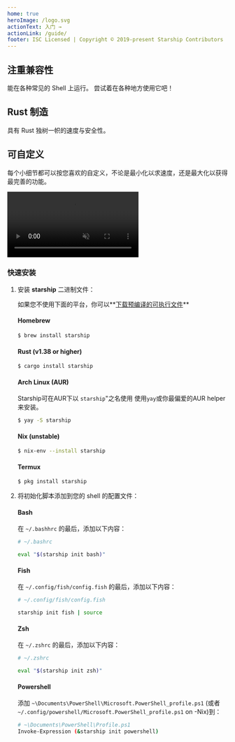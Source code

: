 ```yaml
---
home: true
heroImage: /logo.svg
actionText: 入门 →
actionLink: /guide/
footer: ISC Licensed | Copyright © 2019-present Starship Contributors
---
```


<div class="features">
  <div class="feature">
    <h2>注重兼容性</h2>
    <p>能在各种常见的 Shell 上运行。 尝试着在各种地方使用它吧！</p>
  </div>
  <div class="feature">
    <h2>Rust 制造</h2>
    <p>具有 Rust 独树一帜的速度与安全性。</p>
  </div>
  <div class="feature">
    <h2>可自定义</h2>
    <p>每个小细节都可以按您喜欢的自定义，不论是最小化以求速度，还是最大化以获得最完善的功能。</p>
  </div>
</div>

<div class="center">
  <video class="demo-video" muted autoplay loop playsinline>
    <source src="/demo.webm" type="video/webm">
    <source src="/demo.mp4" type="video/mp4">
  </video>
</div>

### 快速安装

1. 安装 **starship** 二进制文件：

   如果您不使用下面的平台，你可以**[下载预编译的可执行文件](https://github.com/starship/starship/releases)**


   #### Homebrew

   ```sh
   $ brew install starship
   ```


   #### Rust (v1.38 or higher)

   ```sh
   $ cargo install starship
   ```


   #### Arch Linux (AUR)

   Starship可在AUR下以 `starship`"之名使用 使用`yay`或你最偏爱的AUR helper来安装。

   ```sh
   $ yay -S starship
   ```


   #### Nix (unstable)

   ```sh
   $ nix-env --install starship
   ```


   #### Termux

   ```sh
   $ pkg install starship
   ```

1. 将初始化脚本添加到您的 shell 的配置文件：


   #### Bash

   在 `~/.bashhrc` 的最后，添加以下内容：

   ```sh
   # ~/.bashrc

   eval "$(starship init bash)"
   ```


   #### Fish

   在 `~/.config/fish/config.fish` 的最后，添加以下内容：

   ```sh
   # ~/.config/fish/config.fish

   starship init fish | source
   ```


   #### Zsh

   在 `~/.zshrc` 的最后，添加以下内容：

   ```sh
   # ~/.zshrc

   eval "$(starship init zsh)"
   ```


   #### Powershell

   添加 `~\Documents\PowerShell\Microsoft.PowerShell_profile.ps1` (或者`~/.config/powershell/Microsoft.PowerShell_profile.ps1` on -Nix)到：

   ```sh
   # ~\Documents\PowerShell\Profile.ps1
   Invoke-Expression (&starship init powershell)
   ```
